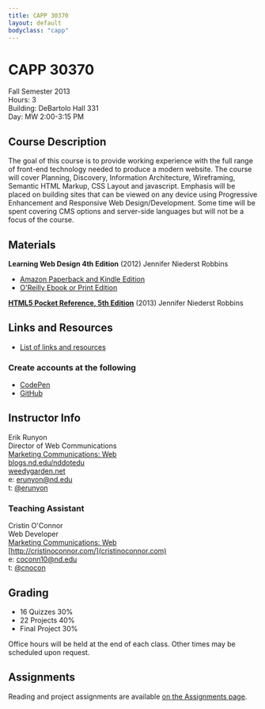 ```yaml
---
title: CAPP 30370
layout: default
bodyclass: "capp"
---
```

# CAPP 30370

Fall Semester 2013  
Hours: 3  
Building: DeBartolo Hall 331  
Day: MW 2:00-3:15 PM  

## Course Description
The goal of this course is to provide working experience with the full range of front-end technology needed to produce a modern website. The course will cover Planning, Discovery, Information Architecture, Wireframing, Semantic HTML Markup, CSS Layout and javascript. Emphasis will be placed on building sites that can be viewed on any device using Progressive Enhancement and Responsive Web Design/Development. Some time will be spent covering CMS options and server-side languages but will not be a focus of the course. 

## Materials
**Learning Web Design 4th Edition** (2012) Jennifer Niederst Robbins

- [Amazon Paperback and Kindle Edition](http://amzn.to/16fVcJf)
- [O'Reilly Ebook or Print Edition](http://shop.oreilly.com/product/0636920023494.do)

**[HTML5 Pocket Reference, 5th Edition](http://shop.oreilly.com/product/0636920029274.do)** (2013) Jennifer Niederst Robbins

## Links and Resources

- [List of links and resources](resources.html)

### Create accounts at the following

- [CodePen](http://codepen.io/)
- [GitHub](https://github.com/)

## Instructor Info
Erik Runyon  
Director of Web Communications  
[Marketing Communications: Web](http://marcomm.nd.edu/web/)  
[blogs.nd.edu/nddotedu](http://blogs.nd.edu/nddotedu/)  
[weedygarden.net](http://weedygarden.net/)  
e: erunyon@nd.edu  
t: [@erunyon](https://twitter.com/erunyon)  

### Teaching Assistant
Cristin O'Connor  
Web Developer  
[Marketing Communications: Web](http://marcomm.nd.edu/web/)  
[http://cristinoconnor.com/](cristinoconnor.com)  
e: coconn10@nd.edu  
t: [@cnocon](https://twitter.com/cnocon)

## Grading
- 16 Quizzes 30%
- 22 Projects 40%
- Final Project 30%

Office hours will be held at the end of each class. Other times may be scheduled upon request.

## Assignments

Reading and project assignments are available [on the Assignments page](assignments.html).